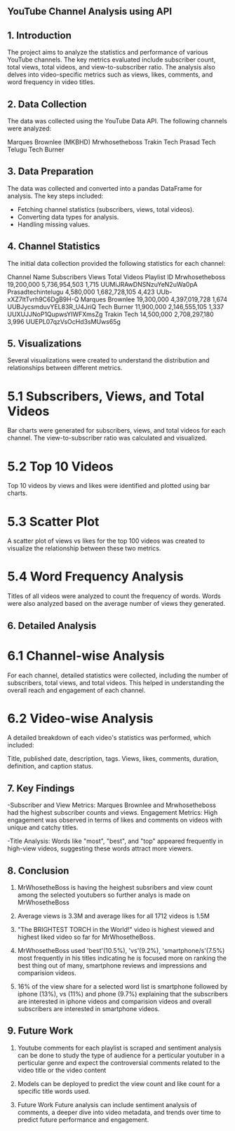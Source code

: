 ## YouTube Channel Analysis using API
## 1. Introduction
The project aims to analyze the statistics and performance of various YouTube channels. The key metrics evaluated include subscriber count, total views, total videos, and view-to-subscriber ratio. The analysis also delves into video-specific metrics such as views, likes, comments, and word frequency in video titles.

## 2. Data Collection
The data was collected using the YouTube Data API. The following channels were analyzed:

Marques Brownlee (MKBHD)
Mrwhosetheboss
Trakin Tech
Prasad Tech Telugu
Tech Burner

## 3. Data Preparation
The data was collected and converted into a pandas DataFrame for analysis. The key steps included:

- Fetching channel statistics (subscribers, views, total videos).
- Converting data types for analysis.
- Handling missing values.

## 4. Channel Statistics
The initial data collection provided the following statistics for each channel:

Channel Name	Subscribers	Views	Total Videos	Playlist ID
Mrwhosetheboss	19,200,000	5,736,954,503	1,715	UUMiJRAwDNSNzuYeN2uWa0pA
Prasadtechintelugu	4,580,000	1,682,728,105	4,423	UUb-xXZ7ltTvrh9C6DgB9H-Q
Marques Brownlee	19,300,000	4,397,019,728	1,674	UUBJycsmduvYEL83R_U4JriQ
Tech Burner	11,900,000	2,146,555,105	1,337	UUXUJJNoP1QupwsYIWFXmsZg
Trakin Tech	14,500,000	2,708,297,180	3,996	UUEPL07qzVsOcHd3sMUws65g

## 5. Visualizations
Several visualizations were created to understand the distribution and relationships between different metrics.

# 5.1 Subscribers, Views, and Total Videos
Bar charts were generated for subscribers, views, and total videos for each channel.
The view-to-subscriber ratio was calculated and visualized.
# 5.2 Top 10 Videos
Top 10 videos by views and likes were identified and plotted using bar charts.
# 5.3 Scatter Plot
A scatter plot of views vs likes for the top 100 videos was created to visualize the relationship between these two metrics.
# 5.4 Word Frequency Analysis
Titles of all videos were analyzed to count the frequency of words.
Words were also analyzed based on the average number of views they generated.
## 6. Detailed Analysis
# 6.1 Channel-wise Analysis
For each channel, detailed statistics were collected, including the number of subscribers, total views, and total videos. This helped in understanding the overall reach and engagement of each channel.

# 6.2 Video-wise Analysis
A detailed breakdown of each video's statistics was performed, which included:

Title, published date, description, tags.
Views, likes, comments, duration, definition, and caption status.
## 7. Key Findings

-Subscriber and View Metrics: Marques Brownlee and Mrwhosetheboss had the highest subscriber counts and views.
Engagement Metrics: High engagement was observed in terms of likes and comments on videos with unique and catchy titles.

-Title Analysis: Words like "most", "best", and "top" appeared frequently in high-view videos, suggesting these words attract more viewers.

## 8. Conclusion
1. MrWhosetheBoss is having the heighest subsribers and view count among the selected youtubers so further analys is made on MrWhosetheBoss

2. Average views is 3.3M and average likes for all 1712 videos is 1.5M 

3. "The BRIGHTEST TORCH in the World!" video is highest viewed and highest liked video so far for MrWhosetheBoss.

4. MrWhosetheBoss used 'best'(10.5%), 'vs'(9.2%), 'smartphone/s'(7.5%) most frequently in his titles indicating he is focused more on ranking the best thing out of many, smartphone reviews and impressions and  comparision videos.

5. 16% of the view share for a selected word list is smartphone followed by iphone (13%), vs (11%) and phone (9.7%) explaining that the subscribers are interested in iphone videos and comparision videos and overall subscribers are interested in smartphone videos.

## 9. Future Work
1. Youtube comments for each playlist is scraped and sentiment analysis can be done to study the type of audience for a perticular youtuber in a perticular genre and expect the controversial comments related to the video title or the video content

2. Models can be deployed to predict the view count and like count for a specific title words used.

9. Future Work
Future analysis can include sentiment analysis of comments, a deeper dive into video metadata, and trends over time to predict future performance and engagement.
